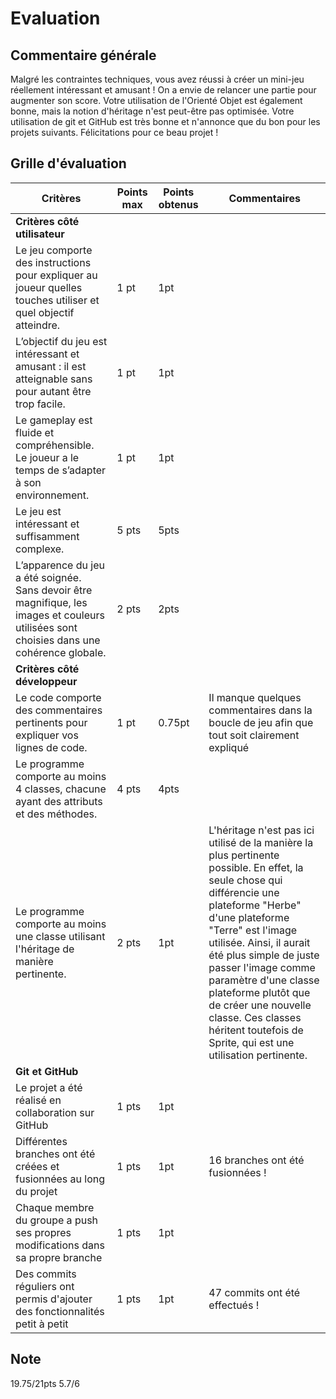 # Evaluation
## Commentaire générale
Malgré les contraintes techniques, vous avez réussi à créer un mini-jeu réellement intéressant et amusant ! On a envie de relancer une partie pour augmenter son score. Votre utilisation de l'Orienté Objet est également bonne, mais la notion d'héritage n'est peut-être pas optimisée. Votre utilisation de git et GitHub est très bonne et n'annonce que du bon pour les projets suivants. Félicitations pour ce beau projet !
## Grille d'évaluation
| Critères                           | Points max | Points obtenus | Commentaires |
|-------------------------------------|------------|----------------|--------------|
| **Critères côté utilisateur**       |            |                |              |
| Le jeu comporte des instructions pour expliquer au joueur quelles touches utiliser et quel objectif atteindre. | 1 pt  |  1pt |   |
| L’objectif du jeu est intéressant et amusant : il est atteignable sans pour autant être trop facile. | 1 pt  |  1pt |   |
| Le gameplay est fluide et compréhensible. Le joueur a le temps de s’adapter à son environnement. | 1 pt  |  1pt |  |
| Le jeu est intéressant et suffisamment complexe. | 5 pts  |  5pts |   |
| L’apparence du jeu a été soignée. Sans devoir être magnifique, les images et couleurs utilisées sont choisies dans une cohérence globale. | 2 pts  |  2pts |  |
| **Critères côté développeur**       |            |                |              |
| Le code comporte des commentaires pertinents pour expliquer vos lignes de code. | 1 pt  |  0.75pt | Il manque quelques commentaires dans la boucle de jeu afin que tout soit clairement expliqué  |
| Le programme comporte au moins 4 classes, chacune ayant des attributs et des méthodes. | 4 pts  |  4pts |   |
| Le programme comporte au moins une classe utilisant l'héritage de manière pertinente. | 2 pts  | 1pt  | L'héritage n'est pas ici utilisé de la manière la plus pertinente possible. En effet, la seule chose qui différencie une plateforme "Herbe" d'une plateforme "Terre" est l'image utilisée. Ainsi, il aurait été plus simple de juste passer l'image comme paramètre d'une classe plateforme plutôt que de créer une nouvelle classe. Ces classes héritent toutefois de Sprite, qui est une utilisation pertinente. |
| **Git et GitHub**                   |            |                |              |
| Le projet a été réalisé en collaboration sur GitHub| 1 pts  | 1pt  |   |
| Différentes branches ont été créées et fusionnées au long du projet| 1 pts  | 1pt  | 16 branches ont été fusionnées !  |
| Chaque membre du groupe a push ses propres modifications dans sa propre branche| 1 pts  |  1pt |  |
| Des commits réguliers ont permis d'ajouter des fonctionnalités petit à petit| 1 pts  | 1pt  | 47 commits ont été effectués !  |

## Note
19.75/21pts
5.7/6
